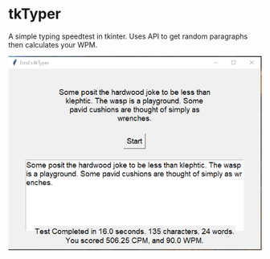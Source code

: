 # tkTyper

A simple typing speedtest in tkinter. Uses API to get random paragraphs then calculates your WPM.

![tkTyper](https://github.com/0xskar/python/raw/main/assets/tktyper.png)
